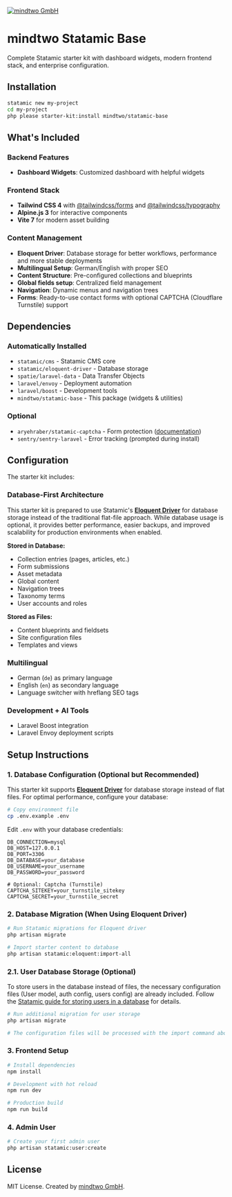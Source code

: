 [![mindtwo GmbH](https://www.mindtwo.de/downloads/doodles/github/repository-header.png)](https://www.mindtwo.de/)

# mindtwo Statamic Base

Complete Statamic starter kit with dashboard widgets, modern frontend stack, and enterprise configuration.

## Installation

```bash
statamic new my-project
cd my-project
php please starter-kit:install mindtwo/statamic-base
```

## What's Included

### Backend Features
- **Dashboard Widgets**: Customized dashboard with helpful widgets

### Frontend Stack
- **Tailwind CSS 4** with [@tailwindcss/forms](https://github.com/tailwindlabs/tailwindcss-forms) and [@tailwindcss/typography](https://github.com/tailwindlabs/tailwindcss-typography)
- **Alpine.js 3** for interactive components  
- **Vite 7** for modern asset building

### Content Management
- **Eloquent Driver**: Database storage for better workflows, performance and more stable deployments
- **Multilingual Setup**: German/English with proper SEO
- **Content Structure**: Pre-configured collections and blueprints
- **Global fields setup**: Centralized field management
- **Navigation**: Dynamic menus and navigation trees
- **Forms**: Ready-to-use contact forms with optional CAPTCHA (Cloudflare Turnstile) support

## Dependencies

### Automatically Installed
- `statamic/cms` - Statamic CMS core
- `statamic/eloquent-driver` - Database storage
- `spatie/laravel-data` - Data Transfer Objects
- `laravel/envoy` - Deployment automation
- `laravel/boost` - Development tools
- `mindtwo/statamic-base` - This package (widgets & utilities)

### Optional
- `aryehraber/statamic-captcha` - Form protection ([documentation](https://github.com/aryehraber/statamic-captcha))
- `sentry/sentry-laravel` - Error tracking (prompted during install)

## Configuration

The starter kit includes:

### Database-First Architecture

This starter kit is prepared to use Statamic's **[Eloquent Driver](https://github.com/statamic/eloquent-driver)** for database storage instead of the traditional flat-file approach. While database usage is optional, it provides better performance, easier backups, and improved scalability for production environments when enabled.

**Stored in Database:**
- Collection entries (pages, articles, etc.)
- Form submissions
- Asset metadata
- Global content
- Navigation trees
- Taxonomy terms
- User accounts and roles

**Stored as Files:**
- Content blueprints and fieldsets
- Site configuration files
- Templates and views

### Multilingual
- German (`de`) as primary language
- English (`en`) as secondary language
- Language switcher with hreflang SEO tags

### Development + AI Tools
- Laravel Boost integration 
- Laravel Envoy deployment scripts

## Setup Instructions

### 1. Database Configuration (Optional but Recommended)

This starter kit supports **[Eloquent Driver](https://github.com/statamic/eloquent-driver)** for database storage instead of flat files. For optimal performance, configure your database:

```bash
# Copy environment file
cp .env.example .env
```

Edit `.env` with your database credentials:
```env
DB_CONNECTION=mysql
DB_HOST=127.0.0.1
DB_PORT=3306
DB_DATABASE=your_database
DB_USERNAME=your_username
DB_PASSWORD=your_password

# Optional: Captcha (Turnstile)
CAPTCHA_SITEKEY=your_turnstile_sitekey
CAPTCHA_SECRET=your_turnstile_secret
```

### 2. Database Migration (When Using Eloquent Driver)

```bash
# Run Statamic migrations for Eloquent driver
php artisan migrate

# Import starter content to database
php artisan statamic:eloquent:import-all
```

### 2.1. User Database Storage (Optional)

To store users in the database instead of files, the necessary configuration files (User model, auth config, users config) are already included. Follow the [Statamic guide for storing users in a database](https://statamic.dev/tips/storing-users-in-a-database) for details.

```bash
# Run additional migration for user storage
php artisan migrate

# The configuration files will be processed with the import command above
```

### 3. Frontend Setup

```bash
# Install dependencies
npm install

# Development with hot reload
npm run dev

# Production build
npm run build
```

### 4. Admin User

```bash
# Create your first admin user
php artisan statamic:user:create
```

## License

MIT License. Created by [mindtwo GmbH](https://www.mindtwo.de/).
